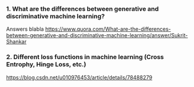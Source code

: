 ### 1. What are the differences between generative and discriminative machine learning?
Answers blabla 
https://www.quora.com/What-are-the-differences-between-generative-and-discriminative-machine-learning/answer/Sukrit-Shankar

### 2. Different loss functions in machine learning (Cross Entrophy, Hinge Loss, etc.)
https://blog.csdn.net/u010976453/article/details/78488279

